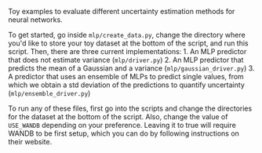 Toy examples to evaluate different uncertainty estimation methods for neural networks.

To get started, go inside ```mlp/create_data.py```, change the directory where you'd like to store your toy dataset at the bottom of the script, and run this script. Then, there are three current implementations:
    1. An MLP predictor that does not estimate variance (```mlp/driver.py```)
    2. An MLP predictor that predicts the mean of a Gaussian and a variance (```mlp/gaussian_driver.py```)
    3. A predictor that uses an ensemble of MLPs to predict single values, from which we obtain a std deviation of the predictions to quantify uncertainty (```mlp/ensemble_driver.py```)

To run any of these files, first go into the scripts and change the directories for the dataset at the bottom of the script. Also, change the value of ```USE_WANDB``` depending on your preference. Leaving it to true will require WANDB to be first setup, which you can do by following instructions on their website.
